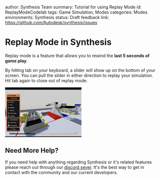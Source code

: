 author: Synthesis Team
summary: Tutorial for using Replay Mode
id: ReplayModeCodelab
tags: Game Simulation, Modes
categories: Modes
environments: Synthesis
status: Draft
feedback link: https://github.com/Autodesk/synthesis/issues

# Replay Mode in Synthesis

Replay mode is a feature that allows you to rewind the **last 5 seconds of game play**.

By hitting tab on your keyboard, a slider will show up on the bottom of your screen.  You can pull the slider in either direction to replay your simulation. Hit tab again to close out of replay mode.

<img src="img/synthesis/replay-mode.png" alt="image" width="50%" height="50%"/>

## Need More Help?

If you need help with anything regarding Synthesis or it's related features please reach out through our
[discord sever](https://www.discord.gg/hHcF9AVgZA). It's the best way to get in contact with the community and our current developers.
